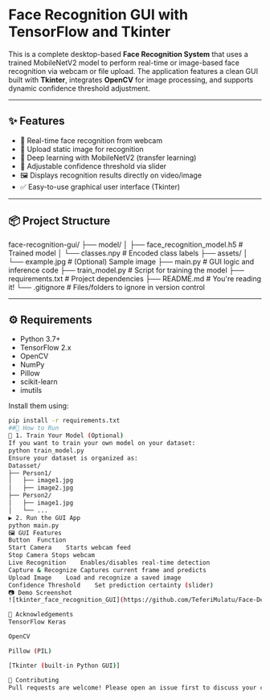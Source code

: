 # Face Recognition GUI with TensorFlow and Tkinter

This is a complete desktop-based **Face Recognition System** that uses a trained MobileNetV2 model to perform real-time or image-based face recognition via webcam or file upload. The application features a clean GUI built with **Tkinter**, integrates **OpenCV** for image processing, and supports dynamic confidence threshold adjustment.

---

## ✨ Features

- 🎥 Real-time face recognition from webcam
- 📁 Upload static image for recognition
- 🧠 Deep learning with MobileNetV2 (transfer learning)
- 🧪 Adjustable confidence threshold via slider
- 🖼️ Displays recognition results directly on video/image
- ✅ Easy-to-use graphical user interface (Tkinter)

---

## 📦 Project Structure

face-recognition-gui/
├── model/
│ ├── face_recognition_model.h5 # Trained model
│ └── classes.npy # Encoded class labels
├── assets/
│ └── example.jpg # (Optional) Sample image
├── main.py # GUI logic and inference code
├── train_model.py # Script for training the model
├── requirements.txt # Project dependencies
├── README.md # You're reading it!
└── .gitignore # Files/folders to ignore in version control

---

## ⚙️ Requirements

- Python 3.7+
- TensorFlow 2.x
- OpenCV
- NumPy
- Pillow
- scikit-learn
- imutils

Install them using:

```bash
pip install -r requirements.txt
##🚀 How to Run
🔧 1. Train Your Model (Optional)
If you want to train your own model on your dataset:
python train_model.py
Ensure your dataset is organized as:
Datasset/
├── Person1/
│   ├── image1.jpg
│   ├── image2.jpg
├── Person2/
│   ├── image1.jpg
│   └── ...
▶️ 2. Run the GUI App
python main.py
🖼️ GUI Features
Button	Function
Start Camera	Starts webcam feed
Stop Camera	Stops webcam
Live Recognition	Enables/disables real-time detection
Capture & Recognize	Captures current frame and predicts
Upload Image	Load and recognize a saved image
Confidence Threshold	Set prediction certainty (slider)
📷 Demo Screenshot
![tkinter_face_recognition_GUI](https://github.com/TeferiMulatu/Face-Detection/blob/master/screenshot.png?raw=true)

🙌 Acknowledgements
TensorFlow Keras

OpenCV

Pillow (PIL)

[Tkinter (built-in Python GUI)]

🤝 Contributing
Pull requests are welcome! Please open an issue first to discuss your changes.




